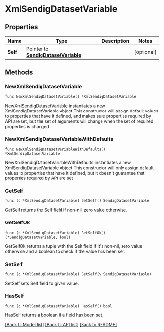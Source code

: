 # XmlSendigDatasetVariable

## Properties

Name | Type | Description | Notes
------------ | ------------- | ------------- | -------------
**Self** | Pointer to [**SendigDatasetVariable**](SendigDatasetVariable.md) |  | [optional] 

## Methods

### NewXmlSendigDatasetVariable

`func NewXmlSendigDatasetVariable() *XmlSendigDatasetVariable`

NewXmlSendigDatasetVariable instantiates a new XmlSendigDatasetVariable object
This constructor will assign default values to properties that have it defined,
and makes sure properties required by API are set, but the set of arguments
will change when the set of required properties is changed

### NewXmlSendigDatasetVariableWithDefaults

`func NewXmlSendigDatasetVariableWithDefaults() *XmlSendigDatasetVariable`

NewXmlSendigDatasetVariableWithDefaults instantiates a new XmlSendigDatasetVariable object
This constructor will only assign default values to properties that have it defined,
but it doesn't guarantee that properties required by API are set

### GetSelf

`func (o *XmlSendigDatasetVariable) GetSelf() SendigDatasetVariable`

GetSelf returns the Self field if non-nil, zero value otherwise.

### GetSelfOk

`func (o *XmlSendigDatasetVariable) GetSelfOk() (*SendigDatasetVariable, bool)`

GetSelfOk returns a tuple with the Self field if it's non-nil, zero value otherwise
and a boolean to check if the value has been set.

### SetSelf

`func (o *XmlSendigDatasetVariable) SetSelf(v SendigDatasetVariable)`

SetSelf sets Self field to given value.

### HasSelf

`func (o *XmlSendigDatasetVariable) HasSelf() bool`

HasSelf returns a boolean if a field has been set.


[[Back to Model list]](../README.md#documentation-for-models) [[Back to API list]](../README.md#documentation-for-api-endpoints) [[Back to README]](../README.md)


